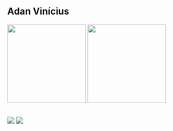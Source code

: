 ## Adan Vinícius


<div>
  
  <img height="180em" src="https://github-readme-stats.vercel.app/api?username=ad4nv1&show_icons=true&theme=dark&include_all_commits=true&count_private=true"/>
  <img height="180em" src="https://github-readme-stats.vercel.app/api/top-langs/?username=ad4nv1&layout=compact&langs_count=7&theme=dark"/>
</div>

##

<div> 
  <a href="https://linkedin.com/in/adan-vinícius-21595020a" target="_blank"><img src="https://img.shields.io/badge/LinkedIn-0077B5?style=for-the-badge&logo=linkedin&logoColor=white" target="_blank"></a> 
 <a href="mailto:viniciusadan123@gmail.com" target="_blank"><img src="https://img.shields.io/badge/Gmail-D14836?style=for-the-badge&logo=gmail&logoColor=white" target="_blank"></a>
 
  
</div>
